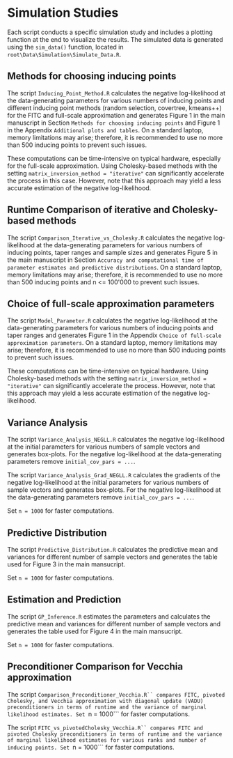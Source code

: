 # Simulation Studies

Each script conducts a specific simulation study and includes a plotting function at the end to visualize the results.
The simulated data is generated using the ```sim_data()``` function, located in ```root\Data\Simulation\Simulate_Data.R```.

## Methods for choosing inducing points

The script ```Inducing_Point_Method.R``` calculates the negative log-likelihood at the data-generating parameters for various numbers of inducing points and different inducing point methods (random selection, covertree, kmeans++) for the FITC and full-scale approximation and generates Figure 1 in the main manuscript in Section ```Methods for choosing inducing points``` and Figure 1 in the Appendix ```Additional plots and tables```. 
On a standard laptop, memory limitations may arise; therefore, it is recommended to use no more than 500 inducing points to prevent such issues.

These computations can be time-intensive on typical hardware, especially for the full-scale approximation. Using Cholesky-based methods with the setting ```matrix_inversion_method = "iterative"``` can significantly accelerate the process in this case. 
However, note that this approach may yield a less accurate estimation of the negative log-likelihood.

## Runtime Comparison of iterative and Cholesky-based methods

The script ```Comparison_Iterative_vs_Cholesky.R``` calculates the negative log-likelihood at the data-generating parameters for various numbers of inducing points, taper ranges and sample sizes and generates Figure 5 in the main manuscript in Section ```Accuracy and computational time of parameter estimates and
predictive distributions```. 
On a standard laptop, memory limitations may arise; therefore, it is recommended to use no more than 500 inducing points and n <= 100'000 to prevent such issues.

## Choice of full-scale approximation parameters

The script ```Model_Parameter.R``` calculates the negative log-likelihood at the data-generating parameters for various numbers of inducing points and taper ranges and generates Figure 1 in the Appendix ```Choice of full-scale approximation parameters```. 
On a standard laptop, memory limitations may arise; therefore, it is recommended to use no more than 500 inducing points to prevent such issues.

These computations can be time-intensive on typical hardware. Using Cholesky-based methods with the setting ```matrix_inversion_method = "iterative"``` can significantly accelerate the process. 
However, note that this approach may yield a less accurate estimation of the negative log-likelihood.

## Variance Analysis

The script ```Variance_Analysis_NEGLL.R``` calculates the negative log-likelihood at the initial parameters for various numbers of sample vectors and generates box-plots. For the negative log-likelihood at the data-generating parameters remove ```initial_cov_pars = ...```.

The script ```Variance_Analysis_Grad_NEGLL.R``` calculates the gradients of the negative log-likelihood at the initial parameters for various numbers of sample vectors and generates box-plots. For the negative log-likelihood at the data-generating parameters remove ```initial_cov_pars = ...```.

Set ```n = 1000``` for faster computations.

## Predictive Distribution

The script ```Predictive_Distribution.R``` calculates the predictive mean and variances for different number of sample vectors and generates the table used for
Figure 3 in the main mansucript.

Set ```n = 1000``` for faster computations.

## Estimation and Prediction

The script ```GP_Inference.R``` estimates the parameters and calculates the predictive mean and variances for different number of sample vectors and generates the table used for Figure 4 in the main mansucript.

Set ```n = 1000``` for faster computations.

## Preconditioner Comparison for Vecchia approximation

The script ```Comparison_Preconditioner_Vecchia.R`` compares FITC, pivoted Cholesky, and Vecchia approximation with diagonal update (VADU) preconditioners in terms of runtime and the variance of marginal likelihood estimates. Set ```n = 1000``` for faster computations.

The script ```FITC_vs_pivotedCholesky_Vecchia.R`` compares FITC and pivoted Cholesky preconditioners in terms of runtime and the variance of marginal likelihood estimates for various ranks and number of inducing points. Set ```n = 1000``` for faster computations.


